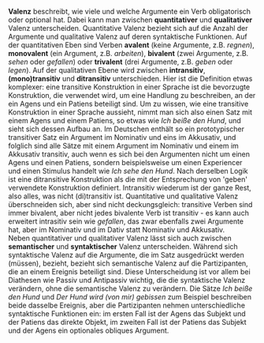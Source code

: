 **Valenz** beschreibt, wie viele und welche Argumente ein Verb obligatorisch oder optional hat. Dabei kann man zwischen **quantitativer** und **qualitativer** Valenz unterscheiden. Quantitative Valenz bezieht sich auf die Anzahl der Argumente und qualitative Valenz auf deren syntaktische Funktionen. Auf der quantitativen Eben sind Verben **avalent** (keine Argumente, z.B. *regnen*), **monovalent** (ein Argument, z.B. *arbeiten*), **bivalent** (zwei Argumente, z.B. *sehen* oder *gefallen*) oder **trivalent** (drei Argumente, z.B. *geben* oder *legen*). Auf der qualitativen Ebene wird zwischen **intransitiv**, **(mono)transitiv** und **ditransitiv** unterschieden. Hier ist die Definition etwas komplexer: eine transitive Konstruktion in einer Sprache ist die bevorzugte Konstruktion, die verwendet wird, um eine Handlung zu beschreiben, an der ein Agens und ein Patiens beteiligt sind. Um zu wissen, wie eine transitive Konstruktion in einer Sprache aussieht, nimmt man sich also einen Satz mit einem Agens und einem Patiens, so etwas wie *Ich beiße den Hund*, und sieht sich dessen Aufbau an. Im Deutschen enthält so ein prototypischer transitiver Satz ein Argument im Nominativ und eins im Akkusativ, und folglich sind alle Sätze mit einem Argument im Nominativ und einem im Akkusativ transitiv, auch wenn es sich bei den Argumenten nicht um einen Agens und einen Patiens, sondern beispielsweise um einen Experiencer und einen Stimulus handelt wie *Ich sehe den Hund*. Nach derselben Logik ist eine ditransitive Konstruktion als die mit der Entsprechung von 'geben' verwendete Konstruktion definiert. Intransitiv wiederum ist der ganze Rest, also alles, was nicht (di)transitiv ist. Quantitative und qualitative Valenz überschneiden sich, aber sind nicht deckungsgleich: transitive Verben sind immer bivalent, aber nicht jedes bivalente Verb ist transitiv - es kann auch erweitert intrasitiv sein wie *gefallen*, das zwar ebenfalls zwei Argumente hat, aber im Nominativ und im Dativ statt Nominativ und Akkusativ.  
Neben quantitativer und qualitativer Valenz lässt sich auch zwischen **semantischer** und **syntaktischer** Valenz unterscheiden. Während sich syntaktische Valenz auf die Argumente, die im Satz ausgedrückt werden (müssen), bezieht, bezieht sich semantische Valenz auf die Partizipanten, die an einem Ereignis beteiligt sind. Diese Unterscheidung ist vor allem bei Diathesen wie Passiv und Antipassiv wichtig, die die syntaktische Valenz verändern, ohne die semantische Valenz zu verändern. Die Sätze *Ich beiße den Hund* und *Der Hund wird (von mir) gebissen* zum Beispiel beschreiben beide dasselbe Ereignis, aber die Partizipanten nehmen unterschiedliche syntaktische Funktionen ein: im ersten Fall ist der Agens das Subjekt und der Patiens das direkte Objekt, im zweiten Fall ist der Patiens das Subjekt und der Agens ein optionales obliques Argument.
